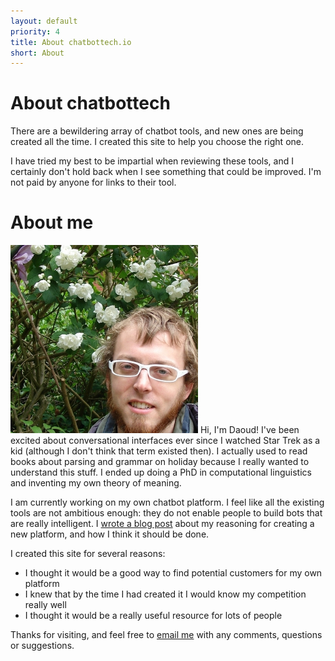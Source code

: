 ```yaml
---
layout: default
priority: 4
title: About chatbottech.io
short: About
---
```


About chatbottech
=================

There are a bewildering array of chatbot tools, and new ones are being
created all the time. I created this site to help you choose the right
one.

I have tried my best to be impartial when reviewing these tools, and I
certainly don't hold back when I see something that could be
improved. I'm not paid by anyone for links to their tool.

About me
========

<img width="300" src="/img/daoud.jpg" class="float-left mt-2 mr-5 mb-2">
Hi, I'm Daoud! I've been excited about conversational interfaces ever
since I watched Star Trek as a kid (although I don't think that term
existed then). I actually used to read books about parsing and grammar
on holiday because I really wanted to understand this stuff. I ended
up doing a PhD in computational linguistics and inventing my own
theory of meaning.

I am currently working on my own chatbot platform. I feel like all the
existing tools are not ambitious enough: they do not enable people to
build bots that are really intelligent. I
[wrote a blog post](http://daoudclarke.github.io/chatbots/2018/02/06/manifesto-for-a-new-chatbot-platform)
about my reasoning for creating a new platform, and how I think it
should be done.

I created this site for several reasons:

 - I thought it would be a good way to find potential customers for my
   own platform
 - I knew that by the time I had created it I would know my
   competition really well
 - I thought it would be a really useful resource for lots of people

Thanks for visiting, and feel free to
[email me](mailto:daoud@hyperparameter.com) with any comments,
questions or suggestions.
